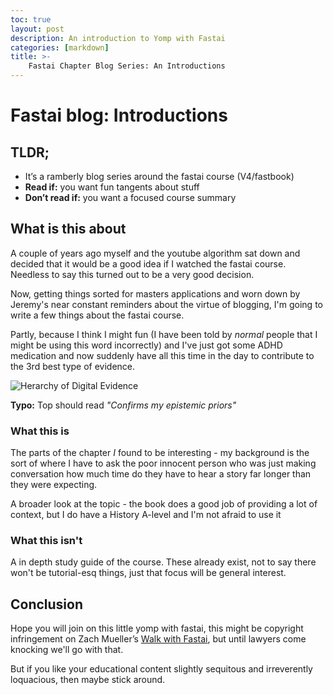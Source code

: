 ```yaml
---
toc: true
layout: post
description: An introduction to Yomp with Fastai
categories: [markdown]
title: >- 
    Fastai Chapter Blog Series: An Introductions
---
```


# Fastai blog: Introductions

## TLDR;
- It’s a ramberly blog series around the fastai course (V4/fastbook) 
- **Read if:** you want fun tangents about stuff 
- **Don’t read if:** you want a focused course summary
 

## What is this about 
 
A couple of years ago myself and the youtube algorithm sat down and decided that it would be a good idea if I watched the fastai course. Needless to say this turned out to be a very good decision.
 
Now, getting things sorted for masters applications and worn down by Jeremy's near constant reminders about the virtue of blogging, I'm going to write a few things about the fastai course.
 
Partly, because I think I might fun (I have been told by *normal* people that I might be using this word incorrectly) and I've just got some ADHD medication and now suddenly have all this time in the day to contribute to the 3rd best type of evidence.
 
![]({{site.baseurl}}/images/hierarchy_of_evidence.svg "Herarchy of Digital Evidence")

**Typo:** Top should read *"Confirms my epistemic priors"*
 
 
### What this is
The parts of the chapter *I* found to be interesting - my background is the sort of where I have to ask the poor innocent person who was just making conversation how much time do they have to hear a story far longer than they were expecting.
 
A broader look at the topic - the book does a good job of providing a lot of context, but I do have a History A-level and I'm not afraid to use it


### What this isn't
A in depth study guide of the course. These already exist, not to say there won't be tutorial-esq things, just that focus will be general interest. 


## Conclusion

Hope you will join on this little yomp with fastai, this might be copyright infringement on Zach Mueller’s [Walk with Fastai](https://walkwithfastai.com/), but until lawyers come knocking we'll go with that.

But if  you like your educational content slightly sequitous and irreverently loquacious, then maybe stick around.